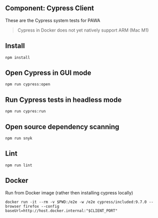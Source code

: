 ## Component: Cypress Client

These are the Cypress system tests for PAWA

> Cypress in Docker does not yet natively support ARM (Mac M1)


## Install

    npm install

## Open Cypress in GUI mode

    npm run cypress:open

## Run Cypress tests in headless mode

    npm run cypres:run

## Open source dependency scanning

    npm run snyk

## Lint

    npm run lint


## Docker

Run from Docker image (rather then installing cypress locally)

    docker run -it --rm -v $PWD:/e2e -w /e2e cypress/included:9.7.0 --browser firefox --config baseUrl=http://host.docker.internal:"$CLIENT_PORT"


